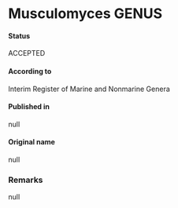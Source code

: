 Musculomyces GENUS
=======

#### Status
ACCEPTED

#### According to
Interim Register of Marine and Nonmarine Genera

#### Published in
null

#### Original name
null

### Remarks
null